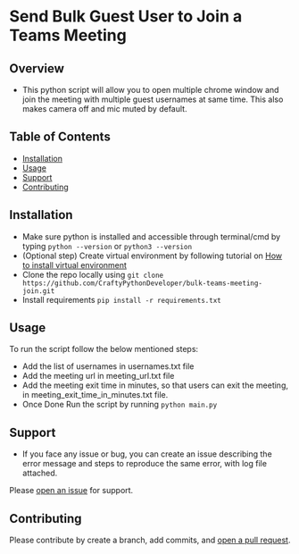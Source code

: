 # Send Bulk Guest User to Join a Teams Meeting

## Overview
* This python script will allow you to open multiple chrome window and join the meeting with multiple guest usernames at same time. This also makes camera off and mic muted by default.


## Table of Contents

- [Installation](#installation)
- [Usage](#usage)
- [Support](#support)
- [Contributing](#contributing)

## Installation

* Make sure python is installed and accessible through terminal/cmd by typing ```python --version``` or ```python3 --version```
* (Optional step) Create virtual environment by following tutorial on [How to install virtual environment](https://packaging.python.org/en/latest/guides/installing-using-pip-and-virtual-environments/)
* Clone the repo locally using ```git clone https://github.com/CraftyPythonDeveloper/bulk-teams-meeting-join.git```
* Install requirements ```pip install -r requirements.txt```

## Usage

To run the script follow the below mentioned steps:

* Add the list of usernames in usernames.txt file
* Add the meeting url in meeting_url.txt file
* Add the meeting exit time in minutes, so that users can exit the meeting, in meeting_exit_time_in_minutes.txt file.
* Once Done Run the script by running ```python main.py```

## Support

- If you face any issue or bug, you can create an issue describing the error message and steps to reproduce the same error, with log file attached.

Please [open an issue](https://github.com/CraftyPythonDeveloper/bulk-teams-meeting-join/issues/new) for support.

## Contributing

Please contribute by create a branch, add commits, and [open a pull request](https://github.com/CraftyPythonDeveloper/bulk-teams-meeting-join/pulls).
